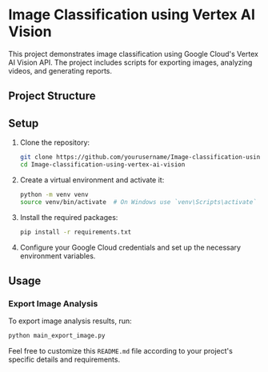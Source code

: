 # Image Classification using Vertex AI Vision

This project demonstrates image classification using Google Cloud's Vertex AI Vision API. The project includes scripts for exporting images, analyzing videos, and generating reports.

## Project Structure

## Setup

1. Clone the repository:
    ```sh
    git clone https://github.com/yourusername/Image-classification-using-vertex-ai-vision.git
    cd Image-classification-using-vertex-ai-vision
    ```

2. Create a virtual environment and activate it:
    ```sh
    python -m venv venv
    source venv/bin/activate  # On Windows use `venv\Scripts\activate`
    ```

3. Install the required packages:
    ```sh
    pip install -r requirements.txt
    ```

4. Configure your Google Cloud credentials and set up the necessary environment variables.

## Usage

### Export Image Analysis

To export image analysis results, run:
```sh
python main_export_image.py
```

Feel free to customize this `README.md` file according to your project's specific details and requirements.